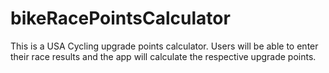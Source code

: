 # bikeRacePointsCalculator
This is a USA Cycling upgrade points calculator. Users will be able to enter their race results and the app will calculate the respective upgrade points.
